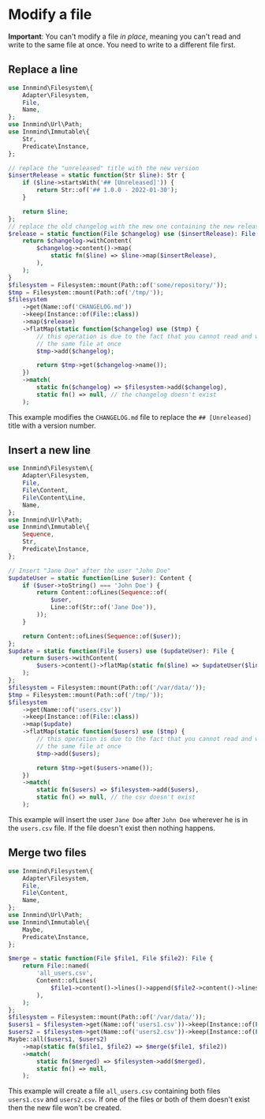 # Modify a file

**Important**: You can't modify a file _in place_, meaning you can't read and write to the same file at once. You need to write to a different file first.

## Replace a line

```php
use Innmind\Filesystem\{
    Adapter\Filesystem,
    File,
    Name,
};
use Innmind\Url\Path;
use Innmind\Immutable\{
    Str,
    Predicate\Instance,
};

// replace the "unreleased" title with the new version
$insertRelease = static function(Str $line): Str {
    if ($line->startsWith('## [Unreleased]')) {
        return Str::of('## 1.0.0 - 2022-01-30');
    }

    return $line;
};
// replace the old changelog with the new one containing the new release version
$release = static function(File $changelog) use ($insertRelease): File {
    return $changelog->withContent(
        $changelog->content()->map(
            static fn($line) => $line->map($insertRelease),
        ),
    );
}
$filesystem = Filesystem::mount(Path::of('some/repository/'));
$tmp = Filesystem::mount(Path::of('/tmp/'));
$filesystem
    ->get(Name::of('CHANGELOG.md'))
    ->keep(Instance::of(File::class))
    ->map($release)
    ->flatMap(static function($changelog) use ($tmp) {
        // this operation is due to the fact that you cannot read and write to
        // the same file at once
        $tmp->add($changelog);

        return $tmp->get($changelog->name());
    })
    ->match(
        static fn($changelog) => $filesystem->add($changelog),
        static fn() => null, // the changelog doesn't exist
    );
```

This example modifies the `CHANGELOG.md` file to replace the `## [Unreleased]` title with a version number.

## Insert a new line

```php
use Innmind\Filesystem\{
    Adapter\Filesystem,
    File,
    File\Content,
    File\Content\Line,
    Name,
};
use Innmind\Url\Path;
use Innmind\Immutable\{
    Sequence,
    Str,
    Predicate\Instance,
};

// Insert "Jane Doe" after the user "John Doe"
$updateUser = static function(Line $user): Content {
    if ($user->toString() === 'John Doe') {
        return Content::ofLines(Sequence::of(
            $user,
            Line::of(Str::of('Jane Doe')),
        ));
    }

    return Content::ofLines(Sequence::of($user));
};
$update = static function(File $users) use ($updateUser): File {
    return $users->withContent(
        $users->content()->flatMap(static fn($line) => $updateUser($line)),
    );
};
$filesystem = Filesystem::mount(Path::of('/var/data/'));
$tmp = Filesystem::mount(Path::of('/tmp/'));
$filesystem
    ->get(Name::of('users.csv'))
    ->keep(Instance::of(File::class))
    ->map($update)
    ->flatMap(static function($users) use ($tmp) {
        // this operation is due to the fact that you cannot read and write to
        // the same file at once
        $tmp->add($users);

        return $tmp->get($users->name());
    })
    ->match(
        static fn($users) => $filesystem->add($users),
        static fn() => null, // the csv doesn't exist
    );
```

This example will insert the user `Jane Doe` after `John Doe` wherever he is in the `users.csv` file. If the file doesn't exist then nothing happens.

## Merge two files

```php
use Innmind\Filesystem\{
    Adapter\Filesystem,
    File,
    File\Content,
    Name,
};
use Innmind\Url\Path;
use Innmind\Immutable\{
    Maybe,
    Predicate\Instance,
};

$merge = static function(File $file1, File $file2): File {
    return File::named(
        'all_users.csv',
        Content::ofLines(
            $file1->content()->lines()->append($file2->content()->lines()),
        ),
    );
};
$filesystem = Filesystem::mount(Path::of('/var/data/'));
$users1 = $filesystem->get(Name::of('users1.csv'))->keep(Instance::of(File::class));
$users2 = $filesystem->get(Name::of('users2.csv'))->keep(Instance::of(File::class));
Maybe::all($users1, $users2)
    ->map(static fn($file1, $file2) => $merge($file1, $file2))
    ->match(
        static fn($merged) => $filesystem->add($merged),
        static fn() => null,
    );
```

This example will create a file `all_users.csv` containing both files `users1.csv` and `users2.csv`. If one of the files or both of them doesn't exist then the new file won't be created.

